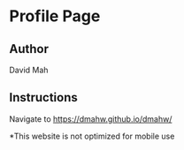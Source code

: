 Profile Page
===============================

## Author
David Mah

## Instructions
Navigate to https://dmahw.github.io/dmahw/

*This website is not optimized for mobile use
